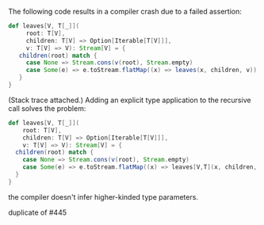 The following code results in a compiler crash due to a failed assertion: 
```scala
def leaves[V, T[_]](
     root: T[V],
     children: T[V] => Option[Iterable[T[V]]],
     v: T[V] => V): Stream[V] = {
   children(root) match {
     case None => Stream.cons(v(root), Stream.empty)
     case Some(e) => e.toStream.flatMap((x) => leaves(x, children, v))
   }
}
```
(Stack trace attached.) Adding an explicit type application to the recursive call solves the problem:
```scala
def leaves[V, T[_]](
    root: T[V],
    children: T[V] => Option[Iterable[T[V]]],
    v: T[V] => V): Stream[V] = {
  children(root) match {
    case None => Stream.cons(v(root), Stream.empty)
    case Some(e) => e.toStream.flatMap((x) => leaves[V,T](x, children, v))
  }
}
```
the compiler doesn't infer higher-kinded type parameters.

duplicate of #445
